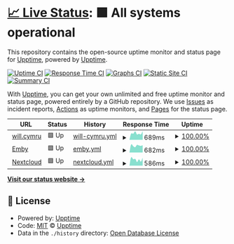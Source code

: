 # [📈 Live Status](https://status.will.cymru): <!--live status--> **🟩 All systems operational**

This repository contains the open-source uptime monitor and status page for [Upptime](https://upptime.js.org), powered by [Upptime](https://github.com/upptime/upptime).

[![Uptime CI](https://github.com/will936/Upptime/workflows/Uptime%20CI/badge.svg)](https://github.com/will936/Upptime/actions?query=workflow%3A%22Uptime+CI%22)
[![Response Time CI](https://github.com/will936/Upptime/workflows/Response%20Time%20CI/badge.svg)](https://github.com/will936/Upptime/actions?query=workflow%3A%22Response+Time+CI%22)
[![Graphs CI](https://github.com/will936/Upptime/workflows/Graphs%20CI/badge.svg)](https://github.com/will936/Upptime/actions?query=workflow%3A%22Graphs+CI%22)
[![Static Site CI](https://github.com/will936/Upptime/workflows/Static%20Site%20CI/badge.svg)](https://github.com/will936/Upptime/actions?query=workflow%3A%22Static+Site+CI%22)
[![Summary CI](https://github.com/will936/Upptime/workflows/Summary%20CI/badge.svg)](https://github.com/will936/Upptime/actions?query=workflow%3A%22Summary+CI%22)

With [Upptime](https://upptime.js.org), you can get your own unlimited and free uptime monitor and status page, powered entirely by a GitHub repository. We use [Issues](https://github.com/upptime/upptime/issues) as incident reports, [Actions](https://github.com/will936/Upptime/actions) as uptime monitors, and [Pages](https://status.will.cymru) for the status page.

<!--start: status pages-->
<!-- This summary is generated by Upptime (https://github.com/upptime/upptime) -->
<!-- Do not edit this manually, your changes will be overwritten -->
<!-- prettier-ignore -->
| URL | Status | History | Response Time | Uptime |
| --- | ------ | ------- | ------------- | ------ |
| <img alt="" src="https://icons.duckduckgo.com/ip3/www.will.cymru.ico" height="13"> [will.cymru](https://www.will.cymru) | 🟩 Up | [will-cymru.yml](https://github.com/will936/Upptime/commits/HEAD/history/will-cymru.yml) | <details><summary><img alt="Response time graph" src="./graphs/will-cymru/response-time-week.png" height="20"> 689ms</summary><br><a href="https://status.will.cymru/history/will-cymru"><img alt="Response time 1402" src="https://img.shields.io/endpoint?url=https%3A%2F%2Fraw.githubusercontent.com%2Fwill936%2FUpptime%2FHEAD%2Fapi%2Fwill-cymru%2Fresponse-time.json"></a><br><a href="https://status.will.cymru/history/will-cymru"><img alt="24-hour response time 376" src="https://img.shields.io/endpoint?url=https%3A%2F%2Fraw.githubusercontent.com%2Fwill936%2FUpptime%2FHEAD%2Fapi%2Fwill-cymru%2Fresponse-time-day.json"></a><br><a href="https://status.will.cymru/history/will-cymru"><img alt="7-day response time 689" src="https://img.shields.io/endpoint?url=https%3A%2F%2Fraw.githubusercontent.com%2Fwill936%2FUpptime%2FHEAD%2Fapi%2Fwill-cymru%2Fresponse-time-week.json"></a><br><a href="https://status.will.cymru/history/will-cymru"><img alt="30-day response time 696" src="https://img.shields.io/endpoint?url=https%3A%2F%2Fraw.githubusercontent.com%2Fwill936%2FUpptime%2FHEAD%2Fapi%2Fwill-cymru%2Fresponse-time-month.json"></a><br><a href="https://status.will.cymru/history/will-cymru"><img alt="1-year response time 1339" src="https://img.shields.io/endpoint?url=https%3A%2F%2Fraw.githubusercontent.com%2Fwill936%2FUpptime%2FHEAD%2Fapi%2Fwill-cymru%2Fresponse-time-year.json"></a></details> | <details><summary><a href="https://status.will.cymru/history/will-cymru">100.00%</a></summary><a href="https://status.will.cymru/history/will-cymru"><img alt="All-time uptime 97.34%" src="https://img.shields.io/endpoint?url=https%3A%2F%2Fraw.githubusercontent.com%2Fwill936%2FUpptime%2FHEAD%2Fapi%2Fwill-cymru%2Fuptime.json"></a><br><a href="https://status.will.cymru/history/will-cymru"><img alt="24-hour uptime 100.00%" src="https://img.shields.io/endpoint?url=https%3A%2F%2Fraw.githubusercontent.com%2Fwill936%2FUpptime%2FHEAD%2Fapi%2Fwill-cymru%2Fuptime-day.json"></a><br><a href="https://status.will.cymru/history/will-cymru"><img alt="7-day uptime 100.00%" src="https://img.shields.io/endpoint?url=https%3A%2F%2Fraw.githubusercontent.com%2Fwill936%2FUpptime%2FHEAD%2Fapi%2Fwill-cymru%2Fuptime-week.json"></a><br><a href="https://status.will.cymru/history/will-cymru"><img alt="30-day uptime 91.94%" src="https://img.shields.io/endpoint?url=https%3A%2F%2Fraw.githubusercontent.com%2Fwill936%2FUpptime%2FHEAD%2Fapi%2Fwill-cymru%2Fuptime-month.json"></a><br><a href="https://status.will.cymru/history/will-cymru"><img alt="1-year uptime 98.53%" src="https://img.shields.io/endpoint?url=https%3A%2F%2Fraw.githubusercontent.com%2Fwill936%2FUpptime%2FHEAD%2Fapi%2Fwill-cymru%2Fuptime-year.json"></a></details>
| <img alt="" src="https://icons.duckduckgo.com/ip3/emby.will.cymru.ico" height="13"> [Emby](https://emby.will.cymru) | 🟩 Up | [emby.yml](https://github.com/will936/Upptime/commits/HEAD/history/emby.yml) | <details><summary><img alt="Response time graph" src="./graphs/emby/response-time-week.png" height="20"> 682ms</summary><br><a href="https://status.will.cymru/history/emby"><img alt="Response time 699" src="https://img.shields.io/endpoint?url=https%3A%2F%2Fraw.githubusercontent.com%2Fwill936%2FUpptime%2FHEAD%2Fapi%2Femby%2Fresponse-time.json"></a><br><a href="https://status.will.cymru/history/emby"><img alt="24-hour response time 724" src="https://img.shields.io/endpoint?url=https%3A%2F%2Fraw.githubusercontent.com%2Fwill936%2FUpptime%2FHEAD%2Fapi%2Femby%2Fresponse-time-day.json"></a><br><a href="https://status.will.cymru/history/emby"><img alt="7-day response time 682" src="https://img.shields.io/endpoint?url=https%3A%2F%2Fraw.githubusercontent.com%2Fwill936%2FUpptime%2FHEAD%2Fapi%2Femby%2Fresponse-time-week.json"></a><br><a href="https://status.will.cymru/history/emby"><img alt="30-day response time 619" src="https://img.shields.io/endpoint?url=https%3A%2F%2Fraw.githubusercontent.com%2Fwill936%2FUpptime%2FHEAD%2Fapi%2Femby%2Fresponse-time-month.json"></a><br><a href="https://status.will.cymru/history/emby"><img alt="1-year response time 688" src="https://img.shields.io/endpoint?url=https%3A%2F%2Fraw.githubusercontent.com%2Fwill936%2FUpptime%2FHEAD%2Fapi%2Femby%2Fresponse-time-year.json"></a></details> | <details><summary><a href="https://status.will.cymru/history/emby">100.00%</a></summary><a href="https://status.will.cymru/history/emby"><img alt="All-time uptime 91.69%" src="https://img.shields.io/endpoint?url=https%3A%2F%2Fraw.githubusercontent.com%2Fwill936%2FUpptime%2FHEAD%2Fapi%2Femby%2Fuptime.json"></a><br><a href="https://status.will.cymru/history/emby"><img alt="24-hour uptime 100.00%" src="https://img.shields.io/endpoint?url=https%3A%2F%2Fraw.githubusercontent.com%2Fwill936%2FUpptime%2FHEAD%2Fapi%2Femby%2Fuptime-day.json"></a><br><a href="https://status.will.cymru/history/emby"><img alt="7-day uptime 100.00%" src="https://img.shields.io/endpoint?url=https%3A%2F%2Fraw.githubusercontent.com%2Fwill936%2FUpptime%2FHEAD%2Fapi%2Femby%2Fuptime-week.json"></a><br><a href="https://status.will.cymru/history/emby"><img alt="30-day uptime 91.94%" src="https://img.shields.io/endpoint?url=https%3A%2F%2Fraw.githubusercontent.com%2Fwill936%2FUpptime%2FHEAD%2Fapi%2Femby%2Fuptime-month.json"></a><br><a href="https://status.will.cymru/history/emby"><img alt="1-year uptime 91.73%" src="https://img.shields.io/endpoint?url=https%3A%2F%2Fraw.githubusercontent.com%2Fwill936%2FUpptime%2FHEAD%2Fapi%2Femby%2Fuptime-year.json"></a></details>
| <img alt="" src="https://icons.duckduckgo.com/ip3/files.will.cymru.ico" height="13"> [Nextcloud](https://files.will.cymru) | 🟩 Up | [nextcloud.yml](https://github.com/will936/Upptime/commits/HEAD/history/nextcloud.yml) | <details><summary><img alt="Response time graph" src="./graphs/nextcloud/response-time-week.png" height="20"> 586ms</summary><br><a href="https://status.will.cymru/history/nextcloud"><img alt="Response time 710" src="https://img.shields.io/endpoint?url=https%3A%2F%2Fraw.githubusercontent.com%2Fwill936%2FUpptime%2FHEAD%2Fapi%2Fnextcloud%2Fresponse-time.json"></a><br><a href="https://status.will.cymru/history/nextcloud"><img alt="24-hour response time 600" src="https://img.shields.io/endpoint?url=https%3A%2F%2Fraw.githubusercontent.com%2Fwill936%2FUpptime%2FHEAD%2Fapi%2Fnextcloud%2Fresponse-time-day.json"></a><br><a href="https://status.will.cymru/history/nextcloud"><img alt="7-day response time 586" src="https://img.shields.io/endpoint?url=https%3A%2F%2Fraw.githubusercontent.com%2Fwill936%2FUpptime%2FHEAD%2Fapi%2Fnextcloud%2Fresponse-time-week.json"></a><br><a href="https://status.will.cymru/history/nextcloud"><img alt="30-day response time 619" src="https://img.shields.io/endpoint?url=https%3A%2F%2Fraw.githubusercontent.com%2Fwill936%2FUpptime%2FHEAD%2Fapi%2Fnextcloud%2Fresponse-time-month.json"></a><br><a href="https://status.will.cymru/history/nextcloud"><img alt="1-year response time 715" src="https://img.shields.io/endpoint?url=https%3A%2F%2Fraw.githubusercontent.com%2Fwill936%2FUpptime%2FHEAD%2Fapi%2Fnextcloud%2Fresponse-time-year.json"></a></details> | <details><summary><a href="https://status.will.cymru/history/nextcloud">100.00%</a></summary><a href="https://status.will.cymru/history/nextcloud"><img alt="All-time uptime 95.07%" src="https://img.shields.io/endpoint?url=https%3A%2F%2Fraw.githubusercontent.com%2Fwill936%2FUpptime%2FHEAD%2Fapi%2Fnextcloud%2Fuptime.json"></a><br><a href="https://status.will.cymru/history/nextcloud"><img alt="24-hour uptime 100.00%" src="https://img.shields.io/endpoint?url=https%3A%2F%2Fraw.githubusercontent.com%2Fwill936%2FUpptime%2FHEAD%2Fapi%2Fnextcloud%2Fuptime-day.json"></a><br><a href="https://status.will.cymru/history/nextcloud"><img alt="7-day uptime 100.00%" src="https://img.shields.io/endpoint?url=https%3A%2F%2Fraw.githubusercontent.com%2Fwill936%2FUpptime%2FHEAD%2Fapi%2Fnextcloud%2Fuptime-week.json"></a><br><a href="https://status.will.cymru/history/nextcloud"><img alt="30-day uptime 91.94%" src="https://img.shields.io/endpoint?url=https%3A%2F%2Fraw.githubusercontent.com%2Fwill936%2FUpptime%2FHEAD%2Fapi%2Fnextcloud%2Fuptime-month.json"></a><br><a href="https://status.will.cymru/history/nextcloud"><img alt="1-year uptime 91.72%" src="https://img.shields.io/endpoint?url=https%3A%2F%2Fraw.githubusercontent.com%2Fwill936%2FUpptime%2FHEAD%2Fapi%2Fnextcloud%2Fuptime-year.json"></a></details>

<!--end: status pages-->

[**Visit our status website →**](https://status.will.cymru)

## 📄 License

- Powered by: [Upptime](https://github.com/upptime/upptime)
- Code: [MIT](./LICENSE) © [Upptime](https://upptime.js.org)
- Data in the `./history` directory: [Open Database License](https://opendatacommons.org/licenses/odbl/1-0/)
